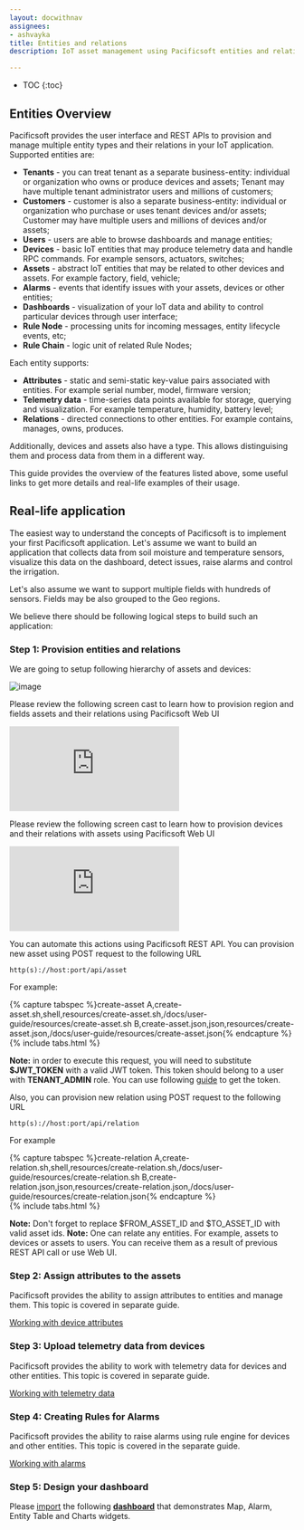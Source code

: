 ```yaml
---
layout: docwithnav
assignees:
- ashvayka
title: Entities and relations
description: IoT asset management using Pacificsoft entities and relations feature

---
```


* TOC
{:toc}

## Entities Overview

Pacificsoft provides the user interface and REST APIs to provision and manage multiple entity types and their relations in your IoT application.
Supported entities are:
 
 - **Tenants** - you can treat tenant as a separate business-entity: individual or organization who owns or produce devices and assets;
 Tenant may have multiple tenant administrator users and millions of customers;
 - **Customers** - customer is also a separate business-entity: individual or organization who purchase or uses tenant devices and/or assets;
 Customer may have multiple users and millions of devices and/or assets;
 - **Users** - users are able to browse dashboards and manage entities;
 - **Devices** - basic IoT entities that may produce telemetry data and handle RPC commands. For example sensors, actuators, switches;
 - **Assets** - abstract IoT entities that may be related to other devices and assets. For example factory, field, vehicle;      
 - **Alarms** - events that identify issues with your assets, devices or other entities;
 - **Dashboards** - visualization of your IoT data and ability to control particular devices through user interface; 
 - **Rule Node** - processing units for incoming messages, entity lifecycle events, etc;
 - **Rule Chain** - logic unit of related Rule Nodes;


Each entity supports:

 - **Attributes** - static and semi-static key-value pairs associated with entities. For example serial number, model, firmware version;
 - **Telemetry data** - time-series data points available for storage, querying and visualization. For example temperature, humidity, battery level;
 - **Relations** - directed connections to other entities. For example contains, manages, owns, produces.
 
Additionally, devices and assets also have a type. This allows distinguising them and process data from them in a different way.
   
This guide provides the overview of the features listed above, some useful links to get more details and real-life examples of their usage.  

## Real-life application

The easiest way to understand the concepts of Pacificsoft is to implement your first Pacificsoft application. 
Let's assume we want to build an application that collects data from soil moisture and temperature sensors, 
visualize this data on the dashboard, detect issues, raise alarms and control the irrigation.

Let's also assume we want to support multiple fields with hundreds of sensors. Fields may be also grouped to the Geo regions.
 
We believe there should be following logical steps to build such an application:

### Step 1: Provision entities and relations

We are going to setup following hierarchy of assets and devices:


 ![image](/images/user-guide/entities-and-relations.svg)
 
 
Please review the following screen cast to learn how to provision region and fields assets and their relations using Pacificsoft Web UI

  
<div id="video">
    <div id="video_wrapper">
        <iframe src="https://www.youtube.com/embed/C-JoOfTBeT0" frameborder="0" allowfullscreen></iframe>
    </div>
</div>

Please review the following screen cast to learn how to provision devices and their relations with assets using Pacificsoft Web UI


<div id="video">
    <div id="video_wrapper">
        <iframe src="https://www.youtube.com/embed/BUFinxvzIo4" frameborder="0" allowfullscreen></iframe>
    </div>
</div>

You can automate this actions using Pacificsoft REST API. You can provision new asset using POST request to the following URL

```shell 
http(s)://host:port/api/asset
```

For example:

{% capture tabspec %}create-asset
A,create-asset.sh,shell,resources/create-asset.sh,/docs/user-guide/resources/create-asset.sh
B,create-asset.json,json,resources/create-asset.json,/docs/user-guide/resources/create-asset.json{% endcapture %}  
{% include tabs.html %}

**Note:** in order to execute this request, you will need to substitute **$JWT_TOKEN** with a valid JWT token.
This token should belong to a user with **TENANT_ADMIN** role. You can use following [guide](/docs/reference/rest-api/#rest-api-auth) to get the token.

Also, you can provision new relation using POST request to the following URL

```shell 
http(s)://host:port/api/relation
```

For example

{% capture tabspec %}create-relation
A,create-relation.sh,shell,resources/create-relation.sh,/docs/user-guide/resources/create-relation.sh
B,create-relation.json,json,resources/create-relation.json,/docs/user-guide/resources/create-relation.json{% endcapture %}  
{% include tabs.html %}

**Note:** Don't forget to replace $FROM_ASSET_ID and $TO_ASSET_ID with valid asset ids. 
**Note:** One can relate any entities. For example, assets to devices or assets to users.
You can receive them as a result of previous REST API call or use Web UI.


### Step 2: Assign attributes to the assets

Pacificsoft provides the ability to assign attributes to entities and manage them.
This topic is covered in separate guide.    
<p><a href="/docs/user-guide/attributes" class="button">Working with device attributes</a></p>


### Step 3: Upload telemetry data from devices

Pacificsoft provides the ability to work with telemetry data for devices and other entities.
This topic is covered in separate guide.    
<p><a href="/docs/user-guide/telemetry" class="button">Working with telemetry data</a></p>

### Step 4: Creating Rules for Alarms

Pacificsoft provides the ability to raise alarms using rule engine for devices and other entities.
This topic is covered in the separate guide.    
<p><a href="/docs/user-guide/alarms" class="button">Working with alarms</a></p>

### Step 5: Design your dashboard

Please [import](/docs/user-guide/ui/dashboards/#dashboard-import) the following [**dashboard**](/docs/user-guide/resources/region_fields_dashboard.json) that demonstrates Map, Alarm, Entity Table and Charts widgets.


 


 
    
